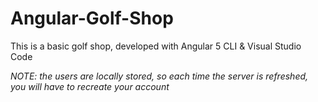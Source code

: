 # Angular-Golf-Shop
This is a basic golf shop, developed with Angular 5 CLI &amp; Visual Studio Code

*NOTE: the users are locally stored, so each time the server is refreshed, you will have to recreate your account*
